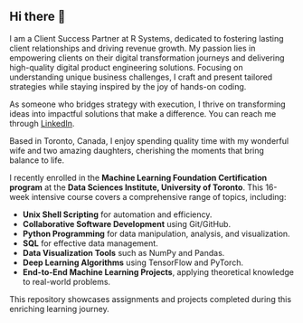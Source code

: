 ## Hi there 👋

<!--
**amitsindhwani/amitsindhwani** is a ✨ _special_ ✨ repository because its `README.md` (this file) appears on your GitHub profile.

Here are some ideas to get you started:

-->
I am a Client Success Partner at R Systems, dedicated to fostering lasting client relationships and driving revenue growth. My passion lies in empowering clients on their digital transformation journeys and delivering high-quality digital product engineering solutions. Focusing on understanding unique business challenges, I craft and present tailored strategies while staying inspired by the joy of hands-on coding.

As someone who bridges strategy with execution, I thrive on transforming ideas into impactful solutions that make a difference. You can reach me through [LinkedIn](https://www.linkedin.com/in/amit-sindhwani).

Based in Toronto, Canada, I enjoy spending quality time with my wonderful wife and two amazing daughters, cherishing the moments that bring balance to life.

I recently enrolled in the **Machine Learning Foundation Certification program** at the **Data Sciences Institute, University of Toronto**. This 16-week intensive course covers a comprehensive range of topics, including:
- **Unix Shell Scripting** for automation and efficiency.
- **Collaborative Software Development** using Git/GitHub.
- **Python Programming** for data manipulation, analysis, and visualization.
- **SQL** for effective data management.
- **Data Visualization Tools** such as NumPy and Pandas.
- **Deep Learning Algorithms** using TensorFlow and PyTorch.
- **End-to-End Machine Learning Projects**, applying theoretical knowledge to real-world problems.

This repository showcases assignments and projects completed during this enriching learning journey.
